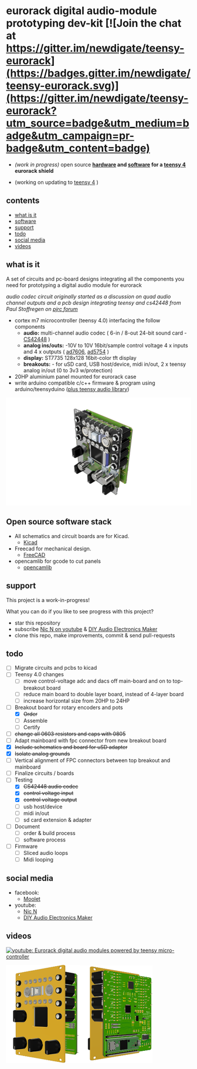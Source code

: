 # eurorack digital audio-module prototyping dev-kit [![Join the chat at https://gitter.im/newdigate/teensy-eurorack](https://badges.gitter.im/newdigate/teensy-eurorack.svg)](https://gitter.im/newdigate/teensy-eurorack?utm_source=badge&utm_medium=badge&utm_campaign=pr-badge&utm_content=badge)

* *(work in progress)* open source **[hardware](hardware) and [software](software) for a [teensy 4](https://www.pjrc.com/store/teensy40.html "teensy 4 board") eurorack shield** 

* (working on updating to [teensy 4](https://www.pjrc.com/teensy-4-0/) )

## contents
* [what is it](#what-is-it)
* [software](#open-source-software-stack)
* [support](#support)
* [todo](#todo)
* [social media](#social-media)
* [videos](#videos)

## what is it 
A set of circuits and pc-board designs integrating all the components you need for prototyping a digital audio module for eurorack

*audio codec circuit originally started as a discussion on quad audio channel outputs and a pcb design integrating teensy and cs42448 from Paul Stoffregen on [pjrc forum](https://forum.pjrc.com/threads/41371-Quad-channel-output-on-Teensy-3-6?p=138828&viewfull=1#post138828)*
* cortex m7 microcontroller (teensy 4.0) interfacing the follow components
  * **audio:** multi-channel audio codec ( 6-in / 8-out 24-bit sound card - [CS42448](https://statics.cirrus.com/pubs/proDatasheet/CS42448_F5.pdf) )
  * **analog ins/outs:** -10V to 10V 16bit/sample control voltage 4 x inputs and 4 x outputs ( [ad7606](https://www.analog.com/media/en/technical-documentation/data-sheets/ad7606_7606-6_7606-4.pdf), [ad5754](https://www.analog.com/media/en/technical-documentation/data-sheets/AD5724_5734_5754.pdf) )
  * **display:** ST7735 128x128 16bit-color tft display
  * **breakouts:** - for uSD card, USB host/device, midi in/out, 2 x teensy analog in/out (0 to 3v3 w/protection)
* 20HP aluminium panel mounted for eurorack case
* write arduino compatible c/c++ firmware & program using arduino/teensyduino ([plus teensy audio library](https://www.pjrc.com/teensy/gui/))

<img src='hardware/images/kryonos%20v11.png' width='800px'/>

## Open source software stack
* All schematics and circuit boards are for Kicad.
  * [Kicad](http://kicad-pcb.org/) 
* Freecad for mechanical design.
  * [FreeCAD](https://github.com/FreeCAD/FreeCAD)
* opencamlib for gcode to cut panels
  * [opencamlib](https://github.com/aewallin/opencamlib)
 
## support
This project is a work-in-progress! 

What you can do if you like to see progress with this project?
* star this repository
* subscribe [Nic N on youtube](https://www.youtube.com/channel/UChMicDp8wUXYzBhEN-Wvb5g) & [DIY Audio Electronics Maker](https://www.youtube.com/channel/UChMicDp8wUXYzBhEN-Wvb5g)
* clone this repo, make improvements, commit & send pull-requests

## todo 
- [ ] Migrate circuits and pcbs to kicad
- [ ] Teensy 4.0 changes
  - [ ] move control-voltage adc and dacs off main-board and on to top-breakout board
  - [ ] reduce main board to double layer board, instead of 4-layer board
  - [ ] increase horizontal size from 20HP to 24HP  
- [ ] Breakout board for rotary encoders and pots
  - [x] ~~Order~~
  - [ ] Assemble
  - [ ] Certify
- [ ] ~~change all 0603 resistors and caps with 0805~~
- [ ] Adapt mainboard with fpc connector from new breakout board
- [x] ~~Include schematics and board for uSD adapter~~
- [x] ~~Isolate analog grounds~~
- [ ] Vertical alignment of FPC connectors between top breakout and mainboard
- [ ] Finalize circuits / boards
- [ ] Testing
  - [x] ~~CS42448 audio codec~~
  - [x] ~~control voltage input~~
  - [x] ~~control voltage output~~
  - [ ] usb host/device
  - [ ] midi in/out
  - [ ] sd card extension & adapter
- [ ] Document 
  - [ ] order & build process
  - [ ] software process
- [ ] Firmware
  - [ ] Sliced audio loops
  - [ ] Midi looping

## social media
* facebook: 
  * [Moolet](https://www.facebook.com/Moolet-249737938397431/)
* youtube:
  * [Nic N](https://www.youtube.com/channel/UChMicDp8wUXYzBhEN-Wvb5g) 
  * [DIY Audio Electronics Maker](https://www.youtube.com/channel/UChMicDp8wUXYzBhEN-Wvb5g)

## videos 
[![youtube: Eurorack digital audio modules powered by teensy micro-controller](https://img.youtube.com/vi/6zt6OF7UOTc/0.jpg)](https://www.youtube.com/watch?v=6zt6OF7UOTc)

<img src='/hardware/images/kryonos%20v6.png' width='200px'/><img src='/hardware/images/kryonos%20v6-2.png' width='200px'/>
